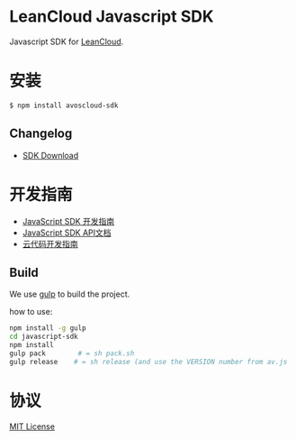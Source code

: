 # LeanCloud Javascript SDK

Javascript SDK for [LeanCloud](http://leancloud.cn).

# 安装

```sh
$ npm install avoscloud-sdk
```

## Changelog

* [SDK Download](https://leancloud.cn/docs/sdk_down.html)

# 开发指南

* [JavaScript SDK 开发指南](http://leancloud.cn/docs/js_guide.html)
* [JavaScript SDK API文档](http://leancloud.cn/docs/api/javascript/index.html)
* [云代码开发指南](http://leancloud.cn/docs/cloud_code_guide.html)


## Build

We use [gulp](http://gulpjs.com/) to build the project.

how to use:

```sh
npm install -g gulp 
cd javascript-sdk
npm install
gulp pack        # = sh pack.sh
gulp release    # = sh release (and use the VERSION number from av.js  automatically)
```

# 协议

[MIT License](http://opensource.org/licenses/MIT)
